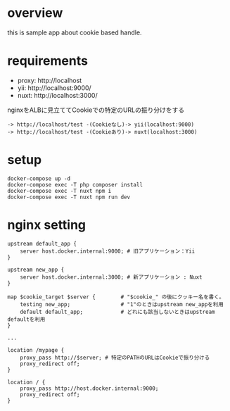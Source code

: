 # overview

this is sample app about cookie based handle.

# requirements

- proxy: http://localhost
- yii: http://localhost:9000/
- nuxt: http://localhost:3000/

nginxをALBに見立ててCookieでの特定のURLの振り分けをする

```
-> http://localhost/test -(Cookieなし)-> yii(localhost:9000)
-> http://localhost/test -(Cookieあり)-> nuxt(localhost:3000)
```

# setup

```
docker-compose up -d
docker-compose exec -T php composer install
docker-compose exec -T nuxt npm i
docker-compose exec -T nuxt npm run dev
```

# nginx setting

```
upstream default_app {
    server host.docker.internal:9000; # 旧アプリケーション：Yii
}

upstream new_app {
    server host.docker.internal:3000; # 新アプリケーション : Nuxt
}

map $cookie_target $server {        # "$cookie_" の後にクッキー名を書く。
    testing new_app;                # "1"のときはupstream new_appを利用
    default default_app;            # どれにも該当しないときはupstream defaultを利用
}

...

location /mypage {
    proxy_pass http://$server; # 特定のPATHのURLはCookieで振り分ける
    proxy_redirect off;
}

location / {
    proxy_pass http://host.docker.internal:9000;
    proxy_redirect off;
}

```

